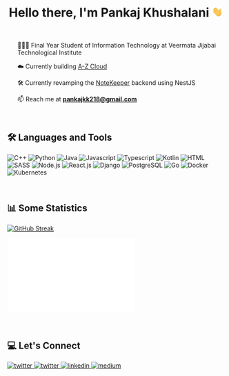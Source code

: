 <h1 align="center"> Hello there, I'm Pankaj Khushalani
<img src="./assets/waving-hand.gif" width="5%" height="5%">
</h1>

<br>
<ul> 
    👨🏻‍💻 Final Year Student of Information Technology at Veermata Jijabai Technological Institute 
</ul>
<ul> 
    ☁️ Currently building <a href="https://github.com/DSC-VJTI/a-z-cloud"> A-Z Cloud</a> 
</ul>
<ul> 
    🛠︎ Currently revamping the <a href="https://github.com/pk-218/NoteKeeper"> NoteKeeper</a> backend using NestJS
</ul> 
<ul> 
    📫 Reach me at <b><a href="mailto:pankajkk218@gmail.com">pankajkk218@gmail.com</a></b> 
</ul>
<br>

<h2>🛠 Languages and Tools</h2>


<img height="50px" width="50px" src="https://github.com/get-icon/geticon/raw/master/icons/c-plusplus.svg" alt="C++"></img>
<img height="50px" width="50px" src="https://github.com/get-icon/geticon/raw/master/icons/python.svg" alt="Python"></img>
<img height="50px" width="50px" src="https://github.com/get-icon/geticon/raw/master/icons/java.svg" alt="Java"></img>
<img height="50px" width="50px" src="https://github.com/get-icon/geticon/raw/master/icons/javascript.svg" alt="Javascript"></img>
<img height="50px" width="50px" src="https://github.com/get-icon/geticon/raw/master/icons/typescript.svg" alt="Typescript"></img>
<img height="50px" width="50px" src="https://github.com/get-icon/geticon/raw/master/icons/kotlin.svg" alt="Kotlin"></img>
<img height="50px" width="50px" src="https://github.com/get-icon/geticon/raw/master/icons/html.svg" alt="HTML"></img>
<img height="50px" width="50px" src="https://github.com/get-icon/geticon/raw/master/icons/sass.svg" alt="SASS"></img>
<img height="50px" width="50px" src="https://github.com/get-icon/geticon/raw/master/icons/nodejs.svg" alt="Node.js"></img>
<img height="50px" width="50px" src="https://github.com/get-icon/geticon/raw/master/icons/react.svg" alt="React.js"></img>
<img height="50px" width="50px" src="https://github.com/get-icon/geticon/raw/master/icons/django.svg" alt="Django"></img>
<img height="50px" width="50px" src="https://github.com/get-icon/geticon/raw/master/icons/postgresql.svg" alt="PostgreSQL"></img>
<img height="50px" width="50px" src="https://github.com/get-icon/geticon/raw/master/icons/go.svg" alt="Go"></img>
<img height="50px" width="50px" src="https://github.com/get-icon/geticon/raw/master/icons/docker.svg" alt="Docker"></img>
<img height="50px" width="50px" src="https://github.com/get-icon/geticon/raw/master/icons/kubernetes.svg" alt="Kubernetes"></img>

<br>

<h2> 📊 Some Statistics </h2>

[![GitHub Streak](https://github-readme-streak-stats.herokuapp.com?user=pk-218&theme=vue-dark&date_format=M%20j%5B%2C%20Y%5D)](https://git.io/streak-stats)

<p float="left">
  <img src="https://github.com/pk-218/github-stats/blob/master/generated/overview.svg" width="295" />
</p>

<br>

## 💻 Let's Connect
<p>
<a href="https://twitter.com/pankajk_21" target="_blank">
<img src=https://img.shields.io/badge/twitter-%2300acee.svg?&style=for-the-badge&logo=twitter&logoColor=white alt=twitter style="margin-bottom: 5px;" />
</a>
<a href="mailto:pankajkk218@gmail.com" target="_blank">
<img src=https://img.shields.io/badge/Gmail-D14836?style=for-the-badge&logo=gmail&logoColor=white alt=twitter style="margin-bottom: 5px;" />
</a>
<a href="https://linkedin.com/in/pankaj-khushalani-7b4bba1b2" target="_blank">
<img src=https://img.shields.io/badge/linkedin-%231E77B5.svg?&style=for-the-badge&logo=linkedin&logoColor=white alt=linkedin style="margin-bottom: 5px;" />
</a>
<a href="https://medium.com/@pankajkk218" target="_blank">
<img src=https://img.shields.io/badge/medium-%23292929.svg?&style=for-the-badge&logo=medium&logoColor=white alt=medium style="margin-bottom: 5px;" />
</a>  
</p>
